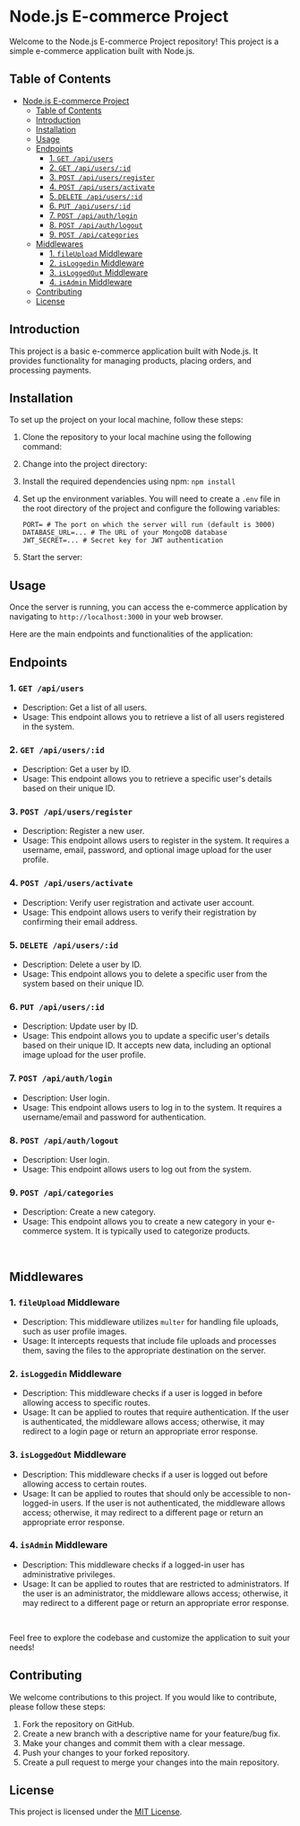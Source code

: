 # Node.js E-commerce Project

Welcome to the Node.js E-commerce Project repository! This project is a simple e-commerce application built with Node.js.

## Table of Contents

- [Node.js E-commerce Project](#nodejs-e-commerce-project)
  - [Table of Contents](#table-of-contents)
  - [Introduction](#introduction)
  - [Installation](#installation)
  - [Usage](#usage)
  - [Endpoints](#endpoints)
    - [1. `GET /api/users`](#1-get-apiusers)
    - [2. `GET /api/users/:id`](#2-get-apiusersid)
    - [3. `POST /api/users/register`](#3-post-apiusersregister)
    - [4. `POST /api/users/activate`](#4-post-apiusersactivate)
    - [5. `DELETE /api/users/:id`](#5-delete-apiusersid)
    - [6. `PUT /api/users/:id`](#6-put-apiusersid)
    - [7. `POST /api/auth/login`](#7-post-apiauthlogin)
    - [8. `POST /api/auth/logout`](#8-post-apiauthlogout)
    - [9. `POST /api/categories`](#-post-categories)
  - [Middlewares](#middlewares)
    - [1. `fileUpload` Middleware](#1-fileupload-middleware)
    - [2. `isLoggedin` Middleware](#2-isloggedin-middleware)
    - [3. `isLoggedOut` Middleware](#3-isloggedout-middleware)
    - [4. `isAdmin` Middleware](#4-isadmin-middleware)
  - [Contributing](#contributing)
  - [License](#license)

## Introduction

This project is a basic e-commerce application built with Node.js. It provides functionality for managing products, placing orders, and processing payments.

## Installation

To set up the project on your local machine, follow these steps:

1. Clone the repository to your local machine using the following command:

2. Change into the project directory:

3. Install the required dependencies using npm: `npm install`

4. Set up the environment variables. You will need to create a `.env` file in the root directory of the project and configure the following variables:

    ```
    PORT= # The port on which the server will run (default is 3000)
    DATABASE_URL=... # The URL of your MongoDB database
    JWT_SECRET=... # Secret key for JWT authentication
    ```

5. Start the server:

## Usage

Once the server is running, you can access the e-commerce application by navigating to `http://localhost:3000` in your web browser.

Here are the main endpoints and functionalities of the application:

## Endpoints

### 1. `GET /api/users`

- Description: Get a list of all users.
- Usage: This endpoint allows you to retrieve a list of all users registered in the system.

### 2. `GET /api/users/:id`

- Description: Get a user by ID.
- Usage: This endpoint allows you to retrieve a specific user's details based on their unique ID.

### 3. `POST /api/users/register`

- Description: Register a new user.
- Usage: This endpoint allows users to register in the system. It requires a username, email, password, and optional image upload for the user profile.

### 4. `POST /api/users/activate`

- Description: Verify user registration and activate user account.
- Usage: This endpoint allows users to verify their registration by confirming their email address.

### 5. `DELETE /api/users/:id`

- Description: Delete a user by ID.
- Usage: This endpoint allows you to delete a specific user from the system based on their unique ID.

### 6. `PUT /api/users/:id`

- Description: Update user by ID.
- Usage: This endpoint allows you to update a specific user's details based on their unique ID. It accepts new data, including an optional image upload for the user profile.

### 7. `POST /api/auth/login`

- Description: User login.
- Usage: This endpoint allows users to log in to the system. It requires a username/email and password for authentication.

### 8. `POST /api/auth/logout`

- Description: User login.
- Usage: This endpoint allows users to log out from the system.

### 9. `POST /api/categories`

- Description: Create a new category.
- Usage: This endpoint allows you to create a new category in your e-commerce system. It is typically used to categorize products.

</br>

## Middlewares

### 1. `fileUpload` Middleware

- Description: This middleware utilizes `multer` for handling file uploads, such as user profile images.
- Usage: It intercepts requests that include file uploads and processes them, saving the files to the appropriate destination on the server.

### 2. `isLoggedin` Middleware

- Description: This middleware checks if a user is logged in before allowing access to specific routes.
- Usage: It can be applied to routes that require authentication. If the user is authenticated, the middleware allows access; otherwise, it may redirect to a login page or return an appropriate error response.

### 3. `isLoggedOut` Middleware

- Description: This middleware checks if a user is logged out before allowing access to certain routes.
- Usage: It can be applied to routes that should only be accessible to non-logged-in users. If the user is not authenticated, the middleware allows access; otherwise, it may redirect to a different page or return an appropriate error response.

### 4. `isAdmin` Middleware

- Description: This middleware checks if a logged-in user has administrative privileges.
- Usage: It can be applied to routes that are restricted to administrators. If the user is an administrator, the middleware allows access; otherwise, it may redirect to a different page or return an appropriate error response.

</br>

Feel free to explore the codebase and customize the application to suit your needs!

## Contributing

We welcome contributions to this project. If you would like to contribute, please follow these steps:

1. Fork the repository on GitHub.
2. Create a new branch with a descriptive name for your feature/bug fix.
3. Make your changes and commit them with a clear message.
4. Push your changes to your forked repository.
5. Create a pull request to merge your changes into the main repository.

## License

This project is licensed under the [MIT License](LICENSE).
